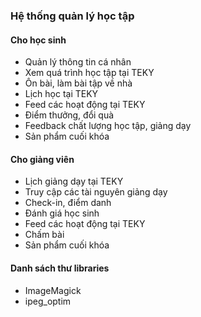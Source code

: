 ### Hệ thống quản lý học tập

#### Cho học sinh

 * Quản lý thông tin cá nhân
 * Xem quá trình học tập tại TEKY
 * Ôn bài, làm bài tập về nhà
 * Lịch học tại TEKY
 * Feed các hoạt động tại TEKY
 * Điểm thưởng, đổi quà
 * Feedback chất lượng học tập, giảng dạy
 * Sản phẩm cuối khóa

#### Cho giảng viên

 * Lịch giảng dạy tại TEKY
 * Truy cập các tài nguyên giảng dạy
 * Check-in, điểm danh
 * Đánh giá học sinh
 * Feed các hoạt động tại TEKY
 * Chấm bài
 * Sản phẩm cuối khóa

#### Danh sách thư libraries
 * ImageMagick
 * ipeg_optim
